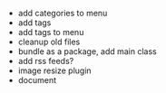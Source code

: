 - add categories to menu
- add tags
- add tags to menu
- cleanup old files
- bundle as a package, add main class
- add rss feeds?
- image resize plugin
- document
